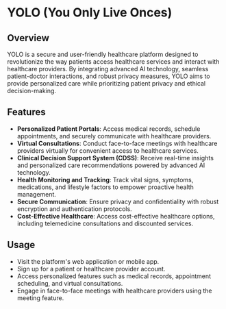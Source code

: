 # YOLO (You Only Live Onces)

## Overview
YOLO is a secure and user-friendly healthcare platform designed to revolutionize the way patients access healthcare services and interact with healthcare providers. By integrating advanced AI technology, seamless patient-doctor interactions, and robust privacy measures, YOLO aims to provide personalized care while prioritizing patient privacy and ethical decision-making.

## Features
- **Personalized Patient Portals**: Access medical records, schedule appointments, and securely communicate with healthcare providers.
- **Virtual Consultations**: Conduct face-to-face meetings with healthcare providers virtually for convenient access to healthcare services.
- **Clinical Decision Support System (CDSS)**: Receive real-time insights and personalized care recommendations powered by advanced AI technology.
- **Health Monitoring and Tracking**: Track vital signs, symptoms, medications, and lifestyle factors to empower proactive health management.
- **Secure Communication**: Ensure privacy and confidentiality with robust encryption and authentication protocols.
- **Cost-Effective Healthcare**: Access cost-effective healthcare options, including telemedicine consultations and discounted services.

## Usage
- Visit the platform's web application or mobile app.
- Sign up for a patient or healthcare provider account.
- Access personalized features such as medical records, appointment scheduling, and virtual consultations.
- Engage in face-to-face meetings with healthcare providers using the meeting feature.
